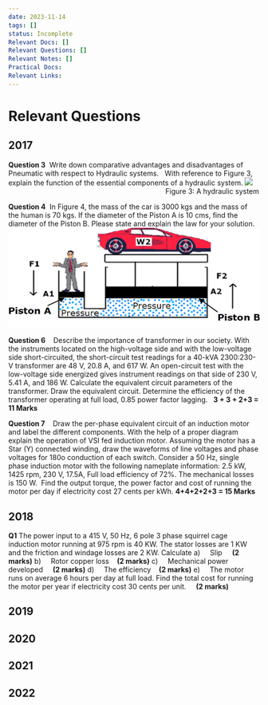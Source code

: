 ```yaml
---
date: 2023-11-14
tags: []
status: Incomplete
Relevant Docs: []
Relevant Questions: []
Relevant Notes: []
Practical Docs: 
Relevant Links:
---
```

# Relevant Questions
## 2017
**Question 3**  Write down comparative advantages and disadvantages of Pneumatic with respect to Hydraulic systems.  
With reference to Figure 3, explain the function of the essential components of a hydraulic system.
![](file:///C:/Users/tyler/AppData/Local/Packages/oice_16_974fa576_32c1d314_b92/AC/Temp/msohtmlclip1/01/clip_image002.png)                                                                               
Figure 3: A hydraulic system

**Question 4**  In Figure 4, the mass of the car is 3000 kgs and the mass of the human is 70 kgs. If the diameter of the Piston A is 10 cms, find the diameter of the Piston B. Please state and explain the law for your solution.
![](Attachments/Pasted%20image%2020231114170843.png)

**Question 6**    Describe the importance of transformer in our society.
With the instruments located on the high-voltage side and with the low-voltage side short-circuited, the short-circuit test readings for a 40-kVA 2300:230-V transformer are 48 V, 20.8 A, and 617 W. An open-circuit test with the low-voltage side energized gives instrument readings on that side of 230 V, 5.41 A, and 186 W.
Calculate the equivalent circuit parameters of the transformer.
Draw the equivalent circuit.
Determine the efficiency of the transformer operating at full load, 0.85 power factor lagging.
  **3 + 3 + 2+3 = 11 Marks**

**Question 7**    Draw the per-phase equivalent circuit of an induction motor and label the different components.
With the help of a proper diagram explain the operation of VSI fed induction motor.
Assuming the motor has a Star (Y) connected winding, draw the waveforms of line voltages and phase voltages for 180o conduction of each switch.
Consider a 50 Hz, single phase induction motor with the following nameplate information: 2.5 kW, 1425 rpm, 230 V, 17.5A, Full load efficiency of 72%. The mechanical losses is 150 W.  Find the output torque, the power factor and cost of running the motor per day if electricity cost 27 cents per kWh.
**4+4+2+2+3 = 15 Marks**


## 2018

**Q1**
The power input to a 415 V, 50 Hz, 6 pole 3 phase squirrel cage induction motor running at 975 rpm is 40 KW. The stator losses are 1 KW and the friction and windage losses are 2 KW. Calculate
a)     Slip     **(2 marks)**
b)     Rotor copper loss    **(2 marks)**
c)     Mechanical power developed     **(2 marks)**
d)     The efficiency    **(2 marks)**
e)     The motor runs on average 6 hours per day at full load. Find the total cost for running the motor per year if electricity cost 30 cents per unit.     **(2 marks)**

## 2019

## 2020

## 2021

## 2022
